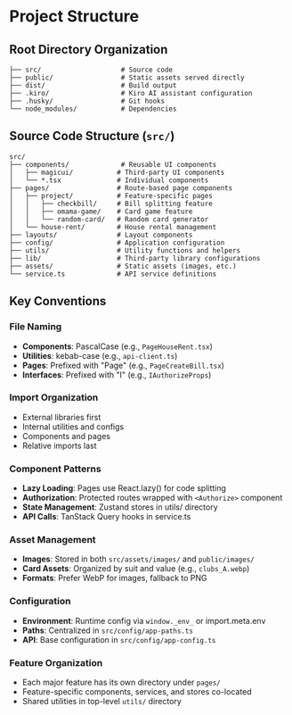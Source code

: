 # Project Structure

## Root Directory Organization
```
├── src/                    # Source code
├── public/                 # Static assets served directly
├── dist/                   # Build output
├── .kiro/                  # Kiro AI assistant configuration
├── .husky/                 # Git hooks
└── node_modules/           # Dependencies
```

## Source Code Structure (`src/`)
```
src/
├── components/             # Reusable UI components
│   ├── magicui/           # Third-party UI components
│   └── *.tsx              # Individual components
├── pages/                 # Route-based page components
│   ├── project/           # Feature-specific pages
│   │   ├── checkbill/     # Bill splitting feature
│   │   ├── omama-game/    # Card game feature
│   │   └── random-card/   # Random card generator
│   └── house-rent/        # House rental management
├── layouts/               # Layout components
├── config/                # Application configuration
├── utils/                 # Utility functions and helpers
├── lib/                   # Third-party library configurations
├── assets/                # Static assets (images, etc.)
└── service.ts             # API service definitions
```

## Key Conventions

### File Naming
- **Components**: PascalCase (e.g., `PageHouseRent.tsx`)
- **Utilities**: kebab-case (e.g., `api-client.ts`)
- **Pages**: Prefixed with "Page" (e.g., `PageCreateBill.tsx`)
- **Interfaces**: Prefixed with "I" (e.g., `IAuthorizeProps`)

### Import Organization
- External libraries first
- Internal utilities and configs
- Components and pages
- Relative imports last

### Component Patterns
- **Lazy Loading**: Pages use React.lazy() for code splitting
- **Authorization**: Protected routes wrapped with `<Authorize>` component
- **State Management**: Zustand stores in utils/ directory
- **API Calls**: TanStack Query hooks in service.ts

### Asset Management
- **Images**: Stored in both `src/assets/images/` and `public/images/`
- **Card Assets**: Organized by suit and value (e.g., `clubs_A.webp`)
- **Formats**: Prefer WebP for images, fallback to PNG

### Configuration
- **Environment**: Runtime config via `window._env_` or import.meta.env
- **Paths**: Centralized in `src/config/app-paths.ts`
- **API**: Base configuration in `src/config/app-config.ts`

### Feature Organization
- Each major feature has its own directory under `pages/`
- Feature-specific components, services, and stores co-located
- Shared utilities in top-level `utils/` directory